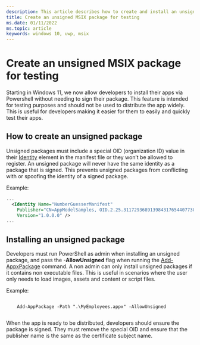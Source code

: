 ```yaml
---
description: This article describes how to create and install an unsigned MSIX package
title: Create an unsigned MSIX package for testing
ms.date: 01/11/2022
ms.topic: article
keywords: windows 10, uwp, msix
---
```


# Create an unsigned MSIX package for testing

Starting in Windows 11, we now allow developers to install their apps via Powershell without needing to sign their package. This feature is intended for testing purposes and should not be used to distribute the app widely. This is useful for developers making it easier for them to easily and quickly test their apps.

## How to create an unsigned package

Unsigned packages must include a special OID (organization ID) value in their [Identity](/uwp/schemas/appxpackage/uapmanifestschema/element-identity) element in the manifest file or they won’t be allowed to register. An unsigned package will never have the same identity as a package that is signed. This prevents unsigned packages from conflicting with or spoofing the identity of a signed package.

Example: 
```xml
...
  <Identity Name="NumberGuesserManifest"
    Publisher="CN=AppModelSamples, OID.2.25.311729368913984317654407730594956997722=1"
    Version="1.0.0.0" />
...

```

## Installing an unsigned package

Developers must run PowerShell as admin when installing an unsigned package, and pass the **-AllowUnsigned** flag when running the [Add-AppxPackage](/powershell/module/appx/add-appxpackage?view=windowsserver2022-ps) command. A non admin can only install unsigned packages if it contains non executable files. This is useful in scenarios where the user only needs to load images, assets and content or script files. 

Example:

```console

    Add-AppPackage -Path ".\MyEmployees.appx" -AllowUnsigned
    
```

When the app is ready to be distributed, developers should ensure the package is signed. They must remove the special OID and ensure that the publisher name is the same as the certificate subject name.